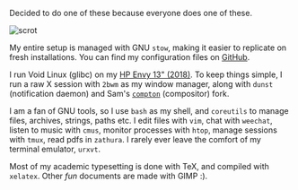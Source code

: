 Decided to do one of these because everyone does one of
these.

![scrot](https://files.nerdypepper.tech/Hb.png)

My entire setup is managed with GNU `stow`, making it easier
to replicate on fresh installations. You can find my
configuration files on [GitHub](https://github.com/nerdypepper).

I run Void Linux (glibc) on my
[HP Envy 13" (2018)](https://store.hp.com/us/en/mdp/laptops/envy-13).
To keep things simple, I run a raw X session with `2bwm` as my
window manager, along with `dunst` (notification daemon) and
Sam's [`compton`](https://github.com/sdhand/compton)
(compositor) fork.

I am a fan of GNU tools, so I use `bash` as my shell, and
`coreutils` to manage files, archives, strings, paths etc. I
edit files with `vim`, chat with `weechat`, listen to music
with `cmus`, monitor processes with `htop`, manage sessions
with `tmux`, read pdfs in `zathura`. I rarely ever leave
the comfort of my terminal emulator, `urxvt`.

Most of my academic typesetting is done with TeX, and
compiled with `xelatex`. Other *fun* documents are made with
GIMP :).

